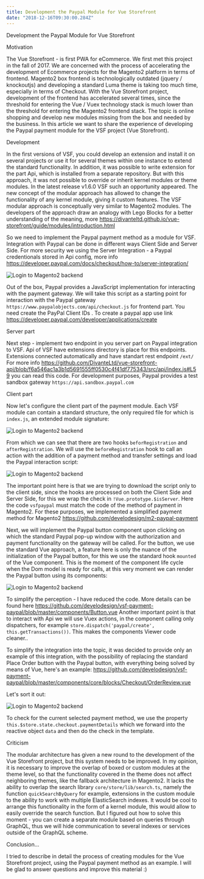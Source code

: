 ```yaml
---
title: Development the Paypal Module for Vue Storefront
date: "2018-12-16T09:30:00.284Z"
---
```


Development the Paypal Module for Vue Storefront

Motivation

The Vue Storefront - is first PWA for eCommerce. We first met this project in the fall of 2017. We are concerned with the process of accelerating the development of Ecommerce projects for the Magento2 platform in terms of frontend. Magento2 box frontend is technologically outdated (jquery / knockoutjs) and developing a standard Luma theme is taking too much time, especially in terms of Checkout. With the Vue Storefront project, development of the frontend has accelerated several times, since the threshold for entering the Vue / Vuex technology stack is much lower than the threshold for entering the Magento2 frontend stack. The topic is online shopping and develop new modules missing from the box and needed by the business. In this article we want to share the experience of developing the Paypal payment module for the VSF project (Vue Storefront).

Development

In the first versions of VSF, you could develop an extension and install it on several projects or use it for several themes within one instance to extend the standard functionality. In addition, it was possible to write extension for the part Api, which is installed from a separate repository. But with this approach, it was not possible to override or inherit kernel modules or theme modules. In the latest release v1.6.0 VSF such an opportunity appeared. The new concept of the modular approach has allowed to change the functionality of any kernel module, giving it custom features. The VSF modular approach is conceptually very similar to Magento2 modules. The developers of the approach draw an analogy with Lego Blocks for a better understanding of the meaning, more https://divanteltd.github.io/vue-storefront/guide/modules/introduction.html


So we need to implement the Paypal payment method as a module for VSF. Integration with Paypal can be done in different ways Client Side and Server Side. For more security we using the Server Integration - a Paypal credentionals stored in Api config, more info https://developer.paypal.com/docs/checkout/how-to/server-integration/

![Login to Magento2 backend](./login.png)

Out of the box, Paypal provides a JavaScript implementation for interacting with the payment gateway. We will take this script as a starting point for interaction with the Paypal gateway `https://www.paypalobjects.com/api/checkout.js` for frontend part. You need create the PayPal Client IDs . To create a paypal app use link https://developer.paypal.com/developer/applications/create

Server part

Next step - implement two endpoint in you server part on Paypal integration to VSF. Api of VSF have extensions directory is place for this endpoints. Extensions connected automatically and have standart rest endpoint `/ext/` For more info https://github.com/DivanteLtd/vue-storefront-api/blob/f6a546ac1a3b1d5691555ff0530c4f41df775343/src/api/index.js#L59 you can read this code. For development purposes, Paypal provides a test sandbox gateway `https://api.sandbox.paypal.com`

Client part

Now let's configure the client part of the payment module. Each VSF module can contain a standard structure, the only required file for which is `index.js`, an extended module signature:

![Login to Magento2 backend](./login.png)

From which we can see that there are two hooks `beforRegistration` and `afterRegistration`. We will use the `beforeRegistration` hook to call an action with the addition of a payment method and transfer settings and load the Paypal interaction script:

![Login to Magento2 backend](./login.png)

The important point here is that we are trying to download the script only to the client side, since the hooks are processed on both the Client Side and Server Side, for this we wrap the check in `!Vue.prototype.$isServer`. Here the code `vsfpaypal` must match the code of the method of payment in Magento2. For these purposes, we implemented a simplified payment method for Magento2 https://github.com/develodesign/m2-paypal-payment

Next, we will implement the Paypal button component upon clicking on which the standard Paypal pop-up window with the authorization and payment functionality on the gateway will be called. For the button, we use the standard Vue approach, a feature here is only the nuance of the initialization of the Paypal button, for this we use the standard hook `mounted` of the Vue component. This is the moment of the component life cycle when the Dom model is ready for calls, at this very moment we can render the Paypal button using its components:

![Login to Magento2 backend](./login.png)

To simplify the perception - I have reduced the code. More details can be found here https://github.com/develodesign/vsf-payment-paypal/blob/master/components/Button.vue
Another important point is that to interact with Api we will use Vuex actions, in the component calling only dispatchers, for example `store.dispatch('paypal/create', this.getTransactions())`. This makes the components Viewer code cleaner..

To simplify the integration into the topic, it was decided to provide only an example of this integration, with the possibility of replacing the standard Place Order button with the Paypal button, with everything being solved by means of Vue, here's an example: https://github.com/develodesign/vsf-payment-paypal/blob/master/components/core/blocks/Checkout/OrderReview.vue

Let's sort it out:

![Login to Magento2 backend](./login.png)

To check for the current selected payment method, we use the property `this.$store.state.checkout.paymentDetails` which we forward into the reactive object `data` and then do the check in the template.

Criticism

The modular architecture has given a new round to the development of the Vue Storefront project, but this system needs to be improved. In my opinion, it is necessary to improve the overlap of boxed or custom modules at the theme level, so that the functionality covered in the theme does not affect neighboring themes, like the fallback architecture in Magento2.
It lacks the ability to overlap the search library `core/store/lib/search.ts`, namely the function `quickSearchByQuery` for example, extensions in the custom module to the ability to work with multiple ElasticSearch indexes. It would be cool to arrange this functionality in the form of a kernel module, this would allow to easily override the search function. But I figured out how to solve this moment - you can create a separate module based on queries through GraphQL, thus we will hide communication to several indexes or services outside of the GraphQL scheme.

Conclusion...

I tried to describe in detail the process of creating modules for the Vue Storefront project, using the Paypal payment method as an example. I will be glad to answer questions and improve this material :)
